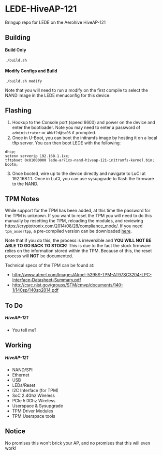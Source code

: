 # LEDE-HiveAP-121

Bringup repo for LEDE on the Aerohive HiveAP-121

Building
-----
#### Build Only
`./build.sh`

#### Modify Configs and Build
`./build.sh modify`

Note that you will need to run a modify on the first compile to select the NAND image in the LEDE menuconfig for this device.

Flashing
-----
  1. Hookup to the Console port (speed 9600) and power on the device and enter the bootloader. Note you may need to enter a password of `administrator` or `AhNf?d@ta06` if prompted.
  2. Once in U-Boot, you can boot the initramfs image by hosting it on a local tftp server. You can then boot LEDE with the following:

  ```
  dhcp;
  setenv serverip 192.168.1.1xx;
  tftpboot 0x81000000 lede-ar71xx-nand-hiveap-121-initramfs-kernel.bin;
  bootm;
  ```

  3. Once booted, wire up to the device directly and navigate to LuCI at 192.168.1.1. Once in LuCI, you can use sysupgrade to flash the firmware to the NAND.

TPM Notes
-----
While support for the TPM has been added, at this time the password for the TPM is unknown. If you want to reset the TPM you will need to do this manually by resetting the TPM, reloading the modules, and reviewing https://cryptotronix.com/2014/08/28/compliance_mode/. If you need `tpm_assertpp`, a pre-compiled version can be downloaded [here](https://servernetworktech.com/uploads/files/hiveap-121/tpm_assertpp.zip).

Note that if you do this, the process is irreversible and **YOU WILL NOT BE ABLE TO GO BACK TO STOCK!** This is due to the fact the stock firmware relies on the information stored within the TPM. Because of this, the reset process will **NOT** be documented.

Technical specs of the TPM can be found at:
 * http://www.atmel.com/Images/Atmel-5295S-TPM-AT97SC3204-LPC-Interface-Datasheet-Summary.pdf
 * http://csrc.nist.gov/groups/STM/cmvp/documents/140-1/140sp/140sp2014.pdf

To Do
-----
##### HiveAP-121
  * You tell me?

Working
-----
##### HiveAP-121
  * NAND/SPI
  * Ethernet
  * USB
  * LEDs/Reset
  * I2C Interface (for TPM)
  * SoC 2.4Ghz Wireless
  * PCIe 5.0Ghz Wireless
  * Userspace & Sysupgrade
  * TPM Driver Modules
  * TPM Userspace tools

Notice
------
No promises this won't brick your AP, and no promises that this will even work!
